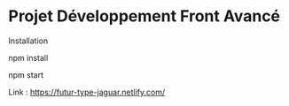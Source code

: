 # Projet Développement Front Avancé

Installation

npm install

npm start


Link : https://futur-type-jaguar.netlify.com/
